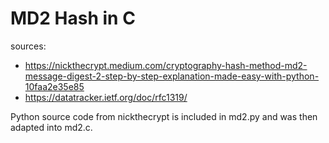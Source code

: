 # MD2 Hash in C

sources: 
 - https://nickthecrypt.medium.com/cryptography-hash-method-md2-message-digest-2-step-by-step-explanation-made-easy-with-python-10faa2e35e85
 - https://datatracker.ietf.org/doc/rfc1319/

Python source code from nickthecrypt is included in md2.py and was then adapted into md2.c.
